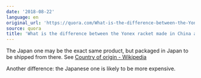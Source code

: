 ```yaml
---
date: '2018-08-22'
language: en
original_url: 'https://quora.com/What-is-the-difference-between-the-Yonex-racket-made-in-China-and-Japan/answer/Clément-Renaud'
source: quora
title: 'What is the difference between the Yonex racket made in China and Japan?'
---
```


The Japan one may be the exact same product, but packaged in Japan to be
shipped from there. See [Country of origin -
Wikipedia](https://en.m.wikipedia.org/wiki/Country_of_origin)

Another difference: the Japanese one is likely to be more expensive.
